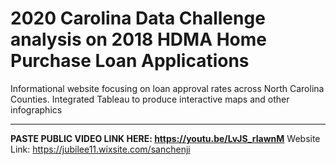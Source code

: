 # 2020 Carolina Data Challenge analysis on 2018 HDMA Home Purchase Loan Applications

Informational website focusing on loan approval rates across North Carolina Counties. Integrated Tableau to produce interactive maps and other infographics

---

**PASTE PUBLIC VIDEO LINK HERE: https://youtu.be/LvJS_rIawnM**
Website Link: https://jubilee11.wixsite.com/sanchenji


 
